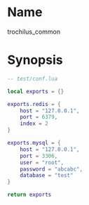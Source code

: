 Name
====

trochilus_common

Synopsis
========

```lua
-- test/conf.lua

local exports = {}

exports.redis = {
    host = "127.0.0.1",
    port = 6379,
    index = 2
}

exports.mysql = {
    host = "127.0.0.1",
    port = 3306,
    user = "root",
    password = "abcabc",
    database = "test"
}

return exports
```
